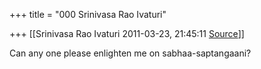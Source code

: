 +++
title = "000 Srinivasa Rao Ivaturi"

+++
[[Srinivasa Rao Ivaturi	2011-03-23, 21:45:11 [Source](https://groups.google.com/g/bvparishat/c/HQ9qAmBG7hw)]]



Can any one please enlighten me on sabhaa-saptangaani?  

